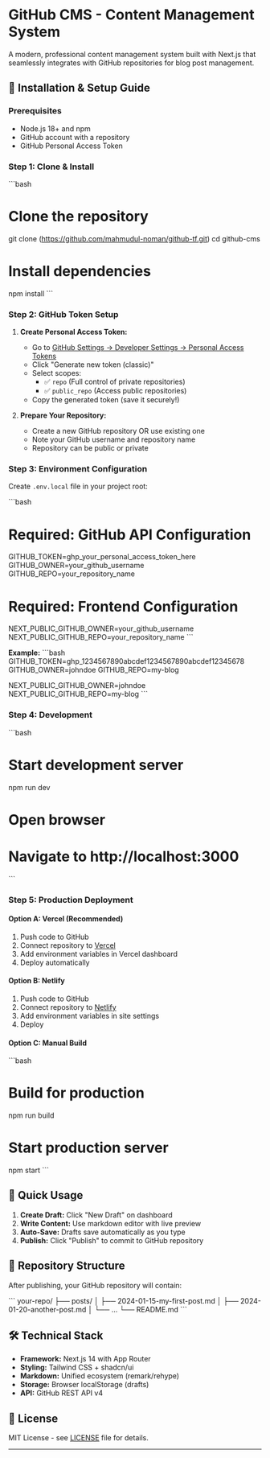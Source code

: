 # GitHub CMS - Content Management System

A modern, professional content management system built with Next.js that seamlessly integrates with GitHub repositories for blog post management.

## 🚀 Installation & Setup Guide

### Prerequisites
- Node.js 18+ and npm
- GitHub account with a repository
- GitHub Personal Access Token

### Step 1: Clone & Install

\`\`\`bash
# Clone the repository
git clone (https://github.com/mahmudul-noman/github-tf.git)
cd github-cms

# Install dependencies
npm install
\`\`\`

### Step 2: GitHub Token Setup

1. **Create Personal Access Token:**
   - Go to [GitHub Settings → Developer Settings → Personal Access Tokens](https://github.com/settings/tokens)
   - Click "Generate new token (classic)"
   - Select scopes:
     - ✅ `repo` (Full control of private repositories)
     - ✅ `public_repo` (Access public repositories)
   - Copy the generated token (save it securely!)

2. **Prepare Your Repository:**
   - Create a new GitHub repository OR use existing one
   - Note your GitHub username and repository name
   - Repository can be public or private

### Step 3: Environment Configuration

Create `.env.local` file in your project root:

\`\`\`bash
# Required: GitHub API Configuration
GITHUB_TOKEN=ghp_your_personal_access_token_here
GITHUB_OWNER=your_github_username
GITHUB_REPO=your_repository_name

# Required: Frontend Configuration
NEXT_PUBLIC_GITHUB_OWNER=your_github_username
NEXT_PUBLIC_GITHUB_REPO=your_repository_name
\`\`\`

**Example:**
\`\`\`bash
GITHUB_TOKEN=ghp_1234567890abcdef1234567890abcdef12345678
GITHUB_OWNER=johndoe
GITHUB_REPO=my-blog

NEXT_PUBLIC_GITHUB_OWNER=johndoe
NEXT_PUBLIC_GITHUB_REPO=my-blog
\`\`\`

### Step 4: Development

\`\`\`bash
# Start development server
npm run dev

# Open browser
# Navigate to http://localhost:3000
\`\`\`

### Step 5: Production Deployment

#### Option A: Vercel (Recommended)
1. Push code to GitHub
2. Connect repository to [Vercel](https://vercel.com)
3. Add environment variables in Vercel dashboard
4. Deploy automatically

#### Option B: Netlify
1. Push code to GitHub
2. Connect repository to [Netlify](https://netlify.com)
3. Add environment variables in site settings
4. Deploy

#### Option C: Manual Build
\`\`\`bash
# Build for production
npm run build

# Start production server
npm start
\`\`\`

## 🎯 Quick Usage

1. **Create Draft:** Click "New Draft" on dashboard
2. **Write Content:** Use markdown editor with live preview
3. **Auto-Save:** Drafts save automatically as you type
4. **Publish:** Click "Publish" to commit to GitHub repository

## 📁 Repository Structure

After publishing, your GitHub repository will contain:

\`\`\`
your-repo/
├── posts/
│   ├── 2024-01-15-my-first-post.md
│   ├── 2024-01-20-another-post.md
│   └── ...
└── README.md
\`\`\`

## 🛠 Technical Stack

- **Framework:** Next.js 14 with App Router
- **Styling:** Tailwind CSS + shadcn/ui
- **Markdown:** Unified ecosystem (remark/rehype)
- **Storage:** Browser localStorage (drafts)
- **API:** GitHub REST API v4

## 📄 License

MIT License - see [LICENSE](LICENSE) file for details.

---
